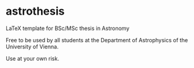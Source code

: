 # astrothesis
LaTeX template for BSc/MSc thesis in Astronomy

Free to be used by all students at the Department of Astrophysics of the University of Vienna.

Use at your own risk.
